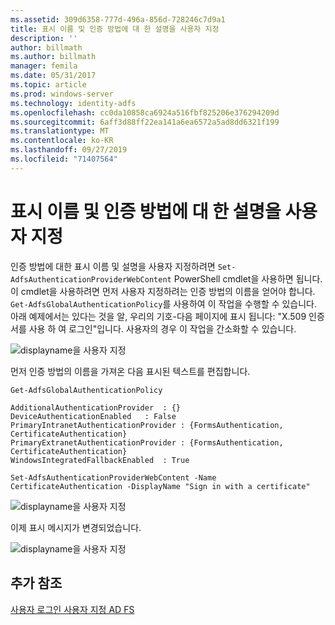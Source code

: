 ```yaml
---
ms.assetid: 309d6358-777d-496a-856d-728246c7d9a1
title: 표시 이름 및 인증 방법에 대 한 설명을 사용자 지정
description: ''
author: billmath
ms.author: billmath
manager: femila
ms.date: 05/31/2017
ms.topic: article
ms.prod: windows-server
ms.technology: identity-adfs
ms.openlocfilehash: cc0da10858ca6924a516fbf825206e376294209d
ms.sourcegitcommit: 6aff3d88ff22ea141a6ea6572a5ad8dd6321f199
ms.translationtype: MT
ms.contentlocale: ko-KR
ms.lasthandoff: 09/27/2019
ms.locfileid: "71407564"
---
```

# <a name="customize-the-display-names-and-descriptions-for-authentication-methods"></a>표시 이름 및 인증 방법에 대 한 설명을 사용자 지정 


인증 방법에 대한 표시 이름 및 설명을 사용자 지정하려면 `Set-AdfsAuthenticationProviderWebContent` PowerShell cmdlet을 사용하면 됩니다.  이 cmdlet을 사용하려면 먼저 사용자 지정하려는 인증 방법의 이름을 얻어야 합니다.  `Get-AdfsGlobalAuthenticationPolicy`를 사용하여 이 작업을 수행할 수 있습니다.  아래 예제에서는 있다는 것을 알, 우리의 기호\-다음 페이지에 표시 됩니다: "X.509 인증서를 사용 하 여 로그인"입니다.  사용자의 경우 이 작업을 간소화할 수 있습니다.  
  
![displayname을 사용자 지정](media/AD-FS-user-sign-in-customization/ADFS_Customize_Update1.PNG)  
  
먼저 인증 방법의 이름을 가져온 다음 표시된 텍스트를 편집합니다.  
  
 
    Get-AdfsGlobalAuthenticationPolicy  
      
    AdditionalAuthenticationProvider  : {}  
    DeviceAuthenticationEnabled   : False  
    PrimaryIntranetAuthenticationProvider : {FormsAuthentication, CertificateAuthentication}  
    PrimaryExtranetAuthenticationProvider : {FormsAuthentication, CertificateAuthentication}  
    WindowsIntegratedFallbackEnabled  : True  
      
    Set-AdfsAuthenticationProviderWebContent -Name CertificateAuthentication -DisplayName "Sign in with a certificate"  
  
  
![displayname을 사용자 지정](media/AD-FS-user-sign-in-customization/ADFS_Customize_Update2.PNG)  
  
이제 표시 메시지가 변경되었습니다.  
  
![displayname을 사용자 지정](media/AD-FS-user-sign-in-customization/ADFS_Customize_Update3.PNG)  

## <a name="additional-references"></a>추가 참조 
[사용자 로그인 사용자 지정 AD FS](AD-FS-user-sign-in-customization.md) 
